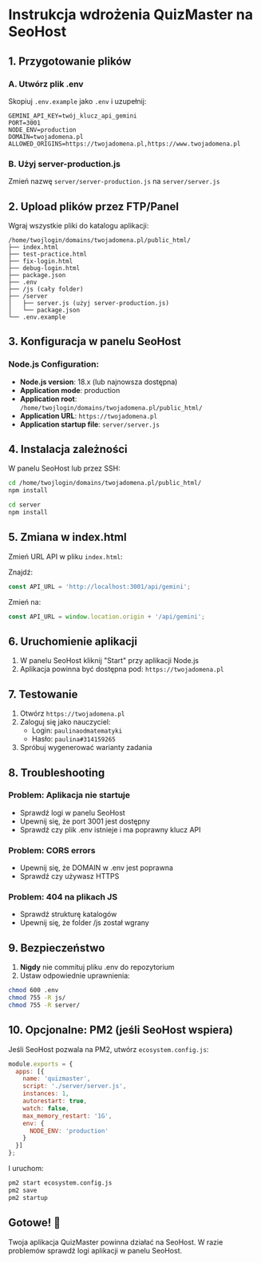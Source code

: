# Instrukcja wdrożenia QuizMaster na SeoHost

## 1. Przygotowanie plików

### A. Utwórz plik .env
Skopiuj `.env.example` jako `.env` i uzupełnij:
```env
GEMINI_API_KEY=twój_klucz_api_gemini
PORT=3001
NODE_ENV=production
DOMAIN=twojadomena.pl
ALLOWED_ORIGINS=https://twojadomena.pl,https://www.twojadomena.pl
```

### B. Użyj server-production.js
Zmień nazwę `server/server-production.js` na `server/server.js`

## 2. Upload plików przez FTP/Panel

Wgraj wszystkie pliki do katalogu aplikacji:
```
/home/twojlogin/domains/twojadomena.pl/public_html/
├── index.html
├── test-practice.html
├── fix-login.html
├── debug-login.html
├── package.json
├── .env
├── /js (cały folder)
├── /server
│   ├── server.js (użyj server-production.js)
│   └── package.json
└── .env.example
```

## 3. Konfiguracja w panelu SeoHost

### Node.js Configuration:
- **Node.js version**: 18.x (lub najnowsza dostępna)
- **Application mode**: production
- **Application root**: `/home/twojlogin/domains/twojadomena.pl/public_html/`
- **Application URL**: `https://twojadomena.pl`
- **Application startup file**: `server/server.js`

## 4. Instalacja zależności

W panelu SeoHost lub przez SSH:
```bash
cd /home/twojlogin/domains/twojadomena.pl/public_html/
npm install

cd server
npm install
```

## 5. Zmiana w index.html

Zmień URL API w pliku `index.html`:

Znajdź:
```javascript
const API_URL = 'http://localhost:3001/api/gemini';
```

Zmień na:
```javascript
const API_URL = window.location.origin + '/api/gemini';
```

## 6. Uruchomienie aplikacji

1. W panelu SeoHost kliknij "Start" przy aplikacji Node.js
2. Aplikacja powinna być dostępna pod: `https://twojadomena.pl`

## 7. Testowanie

1. Otwórz `https://twojadomena.pl`
2. Zaloguj się jako nauczyciel:
   - Login: `paulinaodmatematyki`
   - Hasło: `paulina#314159265`
3. Spróbuj wygenerować warianty zadania

## 8. Troubleshooting

### Problem: Aplikacja nie startuje
- Sprawdź logi w panelu SeoHost
- Upewnij się, że port 3001 jest dostępny
- Sprawdź czy plik .env istnieje i ma poprawny klucz API

### Problem: CORS errors
- Upewnij się, że DOMAIN w .env jest poprawna
- Sprawdź czy używasz HTTPS

### Problem: 404 na plikach JS
- Sprawdź strukturę katalogów
- Upewnij się, że folder /js został wgrany

## 9. Bezpieczeństwo

1. **Nigdy** nie commituj pliku .env do repozytorium
2. Ustaw odpowiednie uprawnienia:
```bash
chmod 600 .env
chmod 755 -R js/
chmod 755 -R server/
```

## 10. Opcjonalne: PM2 (jeśli SeoHost wspiera)

Jeśli SeoHost pozwala na PM2, utwórz `ecosystem.config.js`:
```javascript
module.exports = {
  apps: [{
    name: 'quizmaster',
    script: './server/server.js',
    instances: 1,
    autorestart: true,
    watch: false,
    max_memory_restart: '1G',
    env: {
      NODE_ENV: 'production'
    }
  }]
};
```

I uruchom:
```bash
pm2 start ecosystem.config.js
pm2 save
pm2 startup
```

## Gotowe! 🎉

Twoja aplikacja QuizMaster powinna działać na SeoHost. 
W razie problemów sprawdź logi aplikacji w panelu SeoHost.